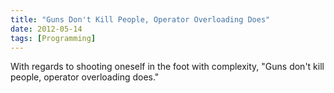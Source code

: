 ```yaml
---
title: "Guns Don't Kill People, Operator Overloading Does"
date: 2012-05-14
tags: [Programming]
---
```


With regards to shooting oneself in the foot with complexity, "Guns don't kill people, operator overloading does."

